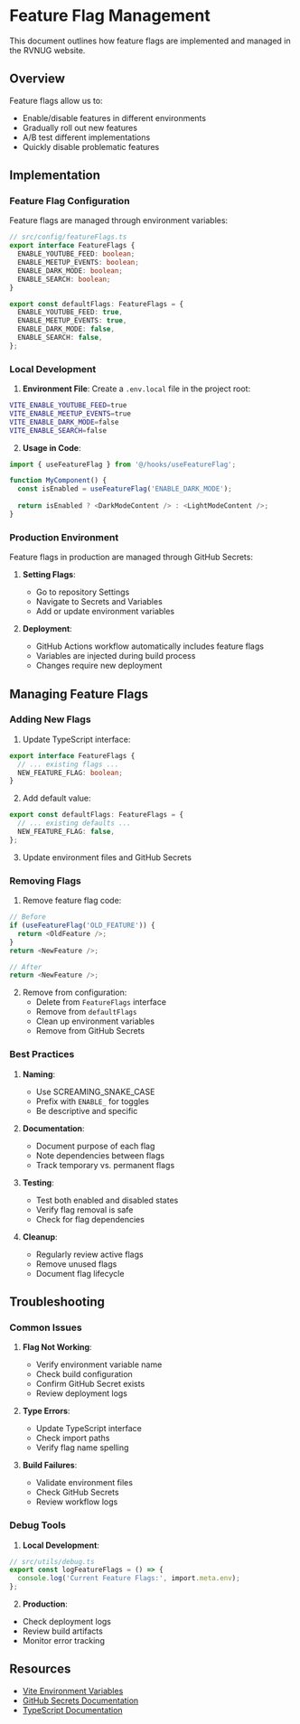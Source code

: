 # Feature Flag Management

This document outlines how feature flags are implemented and managed in the RVNUG website.

## Overview

Feature flags allow us to:
- Enable/disable features in different environments
- Gradually roll out new features
- A/B test different implementations
- Quickly disable problematic features

## Implementation

### Feature Flag Configuration

Feature flags are managed through environment variables:

```typescript
// src/config/featureFlags.ts
export interface FeatureFlags {
  ENABLE_YOUTUBE_FEED: boolean;
  ENABLE_MEETUP_EVENTS: boolean;
  ENABLE_DARK_MODE: boolean;
  ENABLE_SEARCH: boolean;
}

export const defaultFlags: FeatureFlags = {
  ENABLE_YOUTUBE_FEED: true,
  ENABLE_MEETUP_EVENTS: true,
  ENABLE_DARK_MODE: false,
  ENABLE_SEARCH: false,
};
```

### Local Development

1. **Environment File**:
Create a `.env.local` file in the project root:
```bash
VITE_ENABLE_YOUTUBE_FEED=true
VITE_ENABLE_MEETUP_EVENTS=true
VITE_ENABLE_DARK_MODE=false
VITE_ENABLE_SEARCH=false
```

2. **Usage in Code**:
```typescript
import { useFeatureFlag } from '@/hooks/useFeatureFlag';

function MyComponent() {
  const isEnabled = useFeatureFlag('ENABLE_DARK_MODE');
  
  return isEnabled ? <DarkModeContent /> : <LightModeContent />;
}
```

### Production Environment

Feature flags in production are managed through GitHub Secrets:

1. **Setting Flags**:
   - Go to repository Settings
   - Navigate to Secrets and Variables
   - Add or update environment variables

2. **Deployment**:
   - GitHub Actions workflow automatically includes feature flags
   - Variables are injected during build process
   - Changes require new deployment

## Managing Feature Flags

### Adding New Flags

1. Update TypeScript interface:
```typescript
export interface FeatureFlags {
  // ... existing flags ...
  NEW_FEATURE_FLAG: boolean;
}
```

2. Add default value:
```typescript
export const defaultFlags: FeatureFlags = {
  // ... existing defaults ...
  NEW_FEATURE_FLAG: false,
};
```

3. Update environment files and GitHub Secrets

### Removing Flags

1. Remove feature flag code:
```typescript
// Before
if (useFeatureFlag('OLD_FEATURE')) {
  return <OldFeature />;
}
return <NewFeature />;

// After
return <NewFeature />;
```

2. Remove from configuration:
   - Delete from `FeatureFlags` interface
   - Remove from `defaultFlags`
   - Clean up environment variables
   - Remove from GitHub Secrets

### Best Practices

1. **Naming**:
   - Use SCREAMING_SNAKE_CASE
   - Prefix with `ENABLE_` for toggles
   - Be descriptive and specific

2. **Documentation**:
   - Document purpose of each flag
   - Note dependencies between flags
   - Track temporary vs. permanent flags

3. **Testing**:
   - Test both enabled and disabled states
   - Verify flag removal is safe
   - Check for flag dependencies

4. **Cleanup**:
   - Regularly review active flags
   - Remove unused flags
   - Document flag lifecycle

## Troubleshooting

### Common Issues

1. **Flag Not Working**:
   - Verify environment variable name
   - Check build configuration
   - Confirm GitHub Secret exists
   - Review deployment logs

2. **Type Errors**:
   - Update TypeScript interface
   - Check import paths
   - Verify flag name spelling

3. **Build Failures**:
   - Validate environment files
   - Check GitHub Secrets
   - Review workflow logs

### Debug Tools

1. **Local Development**:
```typescript
// src/utils/debug.ts
export const logFeatureFlags = () => {
  console.log('Current Feature Flags:', import.meta.env);
};
```

2. **Production**:
- Check deployment logs
- Review build artifacts
- Monitor error tracking

## Resources

- [Vite Environment Variables](https://vitejs.dev/guide/env-and-mode.html)
- [GitHub Secrets Documentation](https://docs.github.com/en/actions/security-guides/encrypted-secrets)
- [TypeScript Documentation](https://www.typescriptlang.org/docs/) 